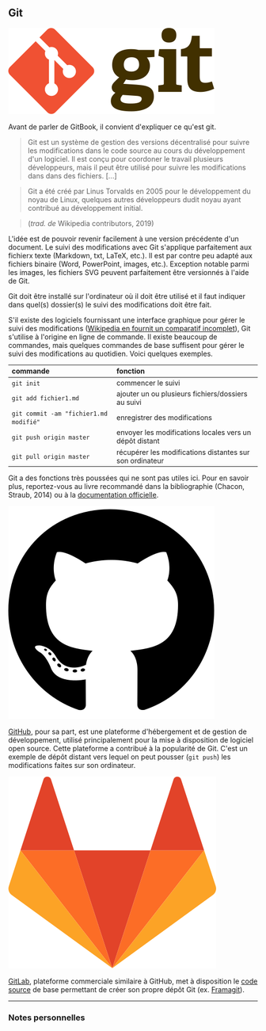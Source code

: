 ## Git

![](../img/git.svg)

Avant de parler de GitBook, il convient d'expliquer ce qu'est git.

> Git est un système de gestion des versions décentralisé pour suivre les modifications dans le code source au cours du développement d'un logiciel. Il est conçu pour coordoner le travail plusieurs développeurs, mais il peut être utilisé pour suivre les modifications dans dans des fichiers. [...]

> Git a été créé par Linus Torvalds en 2005 pour le développement du noyau de Linux, quelques autres développeurs dudit noyau ayant contribué au développement initial.

> (*trad. de* Wikipedia contributors, 2019)

L'idée est de pouvoir revenir facilement à une version précédente d'un document.
Le suivi des modifications avec Git s'applique parfaitement aux fichierx texte (Markdown, txt, LaTeX, etc.). Il est par contre peu adapté aux fichiers binaire (Word, PowerPoint, images, etc.). Exception notable parmi les images, les fichiers SVG peuvent parfaitement être versionnés à l'aide de Git.

Git doit être installé sur l'ordinateur où il doit être utilisé et il faut indiquer dans quel(s) dossier(s) le suivi des modifications doit être fait.

S'il existe des logiciels fournissant une interface graphique pour gérer le suivi des modifications ([Wikipedia en fournit un comparatif incomplet](https://en.wikipedia.org/wiki/Comparison_of_Git_GUIs)), Git s'utilise à l'origine en ligne de commande. Il existe beaucoup de commandes, mais quelques commandes de base suffisent pour gérer le suivi des modifications au quotidien. Voici quelques exemples.

| commande | fonction |
| :------- | :------- |
| `git init` | commencer le suivi |
| `git add fichier1.md` | ajouter un ou plusieurs fichiers/dossiers au suivi |
| `git commit -am "fichier1.md modifié"` | enregistrer des modifications |
| `git push origin master` | envoyer les modifications locales vers un dépôt distant |
| `git pull origin master` | récupérer les modifications distantes sur son ordinateur |

Git a des fonctions très poussées qui ne sont pas utiles ici. Pour en savoir plus, reportez-vous au livre recommandé dans la bibliographie (Chacon, Straub, 2014) ou à la [documentation officielle](https://git-scm.com/doc).

![](../img/github.svg)

[GitHub](https://github.com), pour sa part, est une plateforme d'hébergement et de gestion de développement, utilisé principalement pour la mise à disposition de logiciel open source. Cette plateforme a contribué à la popularité de Git. C'est un exemple de dépôt distant vers lequel on peut pousser (`git push`) les modifications faites sur son ordinateur.

![](../img/gitlab.svg)

[GitLab](https://gitlab.com), plateforme commerciale similaire à GitHub, met à disposition le [code source](https://gitlab.com/gitlab-org/gitlab-ce) de base permettant de créer son propre dépôt Git (ex. [Framagit](https://framagit.org)).

---

### Notes personnelles
